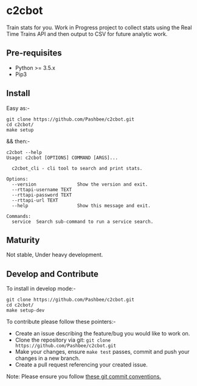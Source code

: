 # c2cbot

Train stats for you. Work in Progress project to collect stats using the Real Time Trains API and then output to CSV for future analytic work.

## Pre-requisites

- Python >= 3.5.x
- Pip3

## Install

Easy as:-

```
git clone https://github.com/Pashbee/c2cbot.git 
cd c2cbot/
make setup
```
&& then:-

```
c2cbot --help
Usage: c2cbot [OPTIONS] COMMAND [ARGS]...

  c2cbot_cli - cli tool to search and print stats.

Options:
  --version               Show the version and exit.
  --rttapi-username TEXT
  --rttapi-password TEXT
  --rttapi-url TEXT
  --help                  Show this message and exit.

Commands:
  service  Search sub-command to run a service search.

```

## Maturity

Not stable, Under heavy development.

## Develop and Contribute

To install in develop mode:-

```
git clone https://github.com/Pashbee/c2cbot.git 
cd c2cbot/
make setup-dev
```

To contribute please follow these pointers:-

* Create an issue describing the feature/bug you would like to work on.
* Clone the repository via git: `git clone https://github.com/Pashbee/c2cbot.git`
* Make your changes, ensure `make test` passes, commit and push your changes in a new branch.
* Create a pull request referencing your created issue.

Note: Please ensure you follow [these git commit conventions.](https://www.conventionalcommits.org/en/v1.0.0-beta.2/)